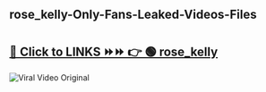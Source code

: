 
 ## rose_kelly-Only-Fans-Leaked-Videos-Files

# <h2><a href="https://mediaupload.pro?rose_kelly">🔗 Click to LINKS ⏩⏩ 👉 🟢 rose_kelly </a></h2>

<a href="https://mediaupload.pro?rose_kelly" rel="nofollow" data-target="animated-image.originalLink"><img src="https://i.ibb.co.com/xMMVF88/686577567.gif" alt="Viral Video Original" style="max-width: 100%; display: inline-block;" data-target="animated-image.originalImage"></a>